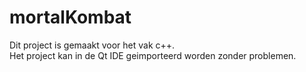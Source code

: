 # mortalKombat
Dit project is gemaakt voor het vak c++.<br>
Het project kan in de Qt IDE geimporteerd worden zonder problemen.
